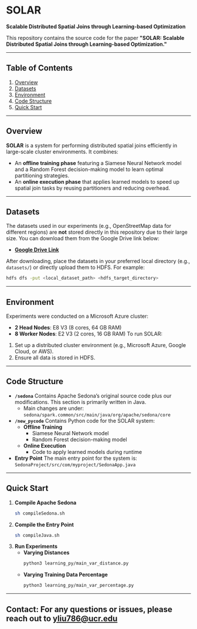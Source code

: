 # SOLAR
**Scalable Distributed Spatial Joins through Learning-based Optimization**

This repository contains the source code for the paper **"SOLAR: Scalable Distributed Spatial Joins through Learning-based Optimization."**

---

## Table of Contents
1. [Overview](#overview)
2. [Datasets](#datasets)
3. [Environment](#environment)
4. [Code Structure](#code-structure)
5. [Quick Start](#quick-start)

---

## Overview
**SOLAR** is a system for performing distributed spatial joins efficiently in large-scale cluster environments. It combines:
- An **offline training phase** featuring a Siamese Neural Network model and a Random Forest decision-making model to learn optimal partitioning strategies.
- An **online execution phase** that applies learned models to speed up spatial join tasks by reusing partitioners and reducing overhead.

---

## Datasets
The datasets used in our experiments (e.g., OpenStreetMap data for different regions) are **not** stored directly in this repository due to their large size. You can download them from the Google Drive link below:

- **[Google Drive Link](https://drive.google.com/file/d/157GDBJz-eScnUebNtpDsC-rV-ElMP1zz/view?usp=drive_link)**

After downloading, place the datasets in your preferred local directory (e.g., `datasets/`) or directly upload them to HDFS. For example:

```bash
hdfs dfs -put <local_dataset_path> <hdfs_target_directory>
```
---
## Environment
Experiments were conducted on a Microsoft Azure cluster:
- **2 Head Nodes**: E8 V3 (8 cores, 64 GB RAM)
- **8 Worker Nodes**: E2 V3 (2 cores, 16 GB RAM)
To run SOLAR:
1. Set up a distributed cluster environment (e.g., Microsoft Azure, Google Cloud, or AWS).
2. Ensure all data is stored in HDFS.
---
## Code Structure
- **`/sedona`**
  Contains Apache Sedona’s original source code plus our modifications. This section is primarily written in Java.
  - Main changes are under:
    `sedona/spark.common/src/main/java/org/apache/sedona/core`
- **`/new_pycode`**
  Contains Python code for the SOLAR system:
  - **Offline Training**
    - Siamese Neural Network model
    - Random Forest decision-making model
  - **Online Execution**
    - Code to apply learned models during runtime
- **Entry Point**
  The main entry point for the system is:
  `SedonaProject/src/com/myproject/SedonaApp.java`
---
## Quick Start
1. **Compile Apache Sedona**
    ```bash
    sh compileSedona.sh
    ```
2. **Compile the Entry Point**
    ```bash
    sh compileJava.sh
    ```
3. **Run Experiments**
   - **Varying Distances**
     ```bash
     python3 learning_py/main_var_distance.py
     ```
   - **Varying Training Data Percentage**
     ```bash
     python3 learning_py/main_var_percentage.py
     ```
---
**Contact:**
For any questions or issues, please reach out to yliu786@ucr.edu
---
